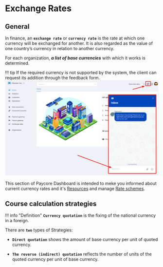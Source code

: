 # Exchange Rates


## General

In finance, an **```exchange rate```** or  **```currency rate```**   is the rate at which one currency will be exchanged for another. It is also regarded as the value of one country’s currency in relation to another currency.

For each organization, **_a list of base currencies_** with which it works is determined.

!!! tip
    If the required currency is not supported by the system, the client can request its addition through the feedback form.
    [![Rate currency](images/exch-rate_1.png)](images/exch-rate_1.png)


This section of Paycore Dashboard is intended to meke you informed about current currency rates and it's [Resources](../resources) and manage [Rate schemes](../rate-schemes).




## Course calculation strategies

!!! info "Definition"
    **```Currency quotation```** is the fixing of the national currency in a foreign.


There are  **```two```** types of Strategies:

- **```Direct quotation```**  shows the amount of base currency per unit of quoted currency.

- **```The reverse (indirect) quotation```** reflects the number of units of the quoted currency per unit of base currency.